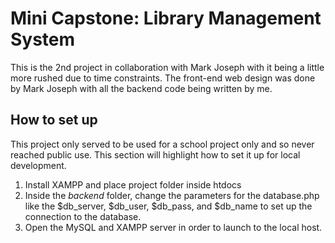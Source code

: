 # Mini Capstone: Library Management System
This is the 2nd project in collaboration with Mark Joseph with it being a little more rushed due to time constraints. The front-end web design was done by Mark Joseph with all the backend code being written by me.

## How to set up
This project only served to be used for a school project only and so never reached public use. This section will highlight how to set it up for local development.

1. Install XAMPP and place project folder inside htdocs
2. Inside the *backend* folder, change the parameters for the database.php like the $db_server, $db_user, $db_pass, and $db_name to set up the connection to the database.
3. Open the MySQL and XAMPP server in order to launch to the local host.
